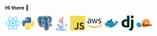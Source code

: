 ### Hi there 👋

<!--
**sergio-UFS/sergio-UFS** is a ✨ _special_ ✨ repository because its `README.md` (this file) appears on your GitHub profile.

Here are some ideas to get you started:

- 🔭 I’m currently working on ...
- 🌱 I’m currently learning ...
- 👯 I’m looking to collaborate on ...
- 🤔 I’m looking for help with ...
- 💬 Ask me about ...
- 📫 How to reach me: ...
- 😄 Pronouns: ...
- ⚡ Fun fact: ...
-->
<img src="https://github.com/devicons/devicon/blob/master/icons/react/react-original.svg" alt="drawing" width="50"/><img src="https://github.com/devicons/devicon/blob/master/icons/python/python-original.svg" alt="drawing" width="50"/>
<img src="https://github.com/devicons/devicon/blob/master/icons/postgresql/postgresql-original.svg" alt="drawing" width="50"/>
<img src="https://github.com/devicons/devicon/blob/master/icons/java/java-original.svg" alt="drawing" width="50"/>
<img src="https://github.com/devicons/devicon/blob/master/icons/javascript/javascript-original.svg" alt="drawing" width="50"/>
<img src="https://github.com/devicons/devicon/blob/master/icons/amazonwebservices/amazonwebservices-original-wordmark.svg" alt="drawing" width="50"/>
<img src="https://github.com/devicons/devicon/blob/master/icons/docker/docker-original.svg" alt="drawing" width="50"/>
<img src="https://github.com/devicons/devicon/blob/master/icons/django/django-plain.svg" alt="drawing" width="50"/>
<img src="https://github.com/devicons/devicon/blob/master/icons/scikitlearn/scikitlearn-original.svg" alt="drawing" width="50"/>
